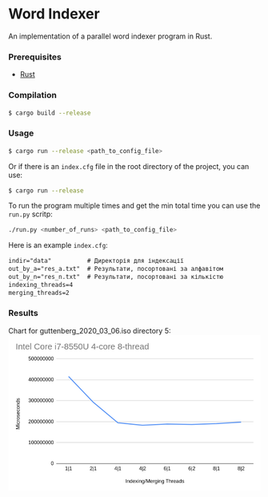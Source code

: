 # Word Indexer

An implementation of a parallel word indexer program in Rust.

### Prerequisites
- [Rust](https://www.rust-lang.org/tools/install)

### Compilation

```zsh
$ cargo build --release
```

### Usage

```zsh
$ cargo run --release <path_to_config_file>
```

Or if there is an ```index.cfg``` file in the root directory of the project, you can use:

```zsh
$ cargo run --release
```

To run the program multiple times and get the min total time you can use the ```run.py``` scritp:

```zsh
./run.py <number_of_runs> <path_to_config_file>
```

Here is an example ```index.cfg```:
```
indir="data"          # Директорія для індексації
out_by_a="res_a.txt"  # Результати, посортовані за алфавітом
out_by_n="res_n.txt"  # Результати, посортовані за кількістю
indexing_threads=4
merging_threads=2
```

### Results

Chart for guttenberg_2020_03_06.iso directory 5:
![chart](img/chart.png)